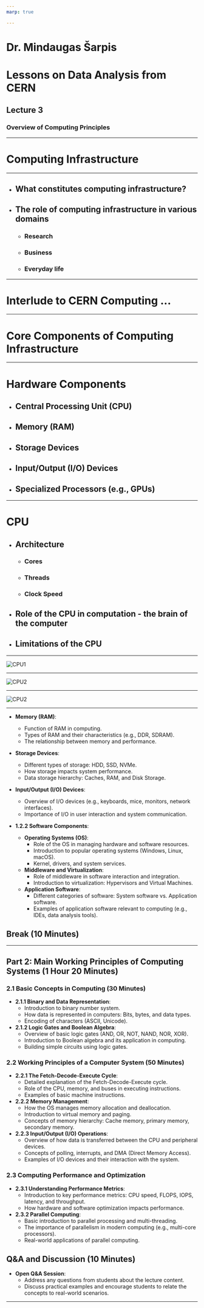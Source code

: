 ```yaml
---
marp: true

---
```


# Dr. Mindaugas Šarpis
# Lessons on Data Analysis from CERN


## Lecture 3

### Overview of Computing Principles

---

# Computing Infrastructure 

---

  - ## What constitutes computing infrastructure?
  - ## The role of computing infrastructure in various domains 
    - ### Research
    - ### Business
    - ### Everyday life

---

# Interlude to CERN Computing ... 

--- 
# Core Components of Computing Infrastructure

---

# Hardware Components
  - ## Central Processing Unit (CPU)
  - ## Memory (RAM)
  - ## Storage Devices
  - ## Input/Output (I/O) Devices
  - ## Specialized Processors (e.g., GPUs)
--- 

# CPU 

 - ## Architecture
    - ###  Cores
    - ###  Threads
    - ###  Clock Speed

  - ## Role of the CPU in computation - **the brain of the computer**
  - ## Limitations of the CPU
    
---

<!-- _backgroundColor: black -->
![CPU1](./resources/lecture_3/images/cpu1.avif)

--- 

<!-- _backgroundColor: black -->
![CPU2](./resources/lecture_3/images/cpu2.jpg)

--- 

<!-- _backgroundColor: black -->
![CPU2](./resources/lecture_3/images/cpu3.jpg)

--- 
  - **Memory (RAM)**:
    - Function of RAM in computing.
    - Types of RAM and their characteristics (e.g., DDR, SDRAM).
    - The relationship between memory and performance.
  - **Storage Devices**:
    - Different types of storage: HDD, SSD, NVMe.
    - How storage impacts system performance.
    - Data storage hierarchy: Caches, RAM, and Disk Storage.
  - **Input/Output (I/O) Devices**:
    - Overview of I/O devices (e.g., keyboards, mice, monitors, network interfaces).
    - Importance of I/O in user interaction and system communication.


- **1.2.2 Software Components**:
  - **Operating Systems (OS)**:
    - Role of the OS in managing hardware and software resources.
    - Introduction to popular operating systems (Windows, Linux, macOS).
    - Kernel, drivers, and system services.
  - **Middleware and Virtualization**:
    - Role of middleware in software interaction and integration.
    - Introduction to virtualization: Hypervisors and Virtual Machines.
  - **Application Software**:
    - Different categories of software: System software vs. Application software.
    - Examples of application software relevant to computing (e.g., IDEs, data analysis tools).

## Break (10 Minutes)

---

## Part 2: Main Working Principles of Computing Systems (1 Hour 20 Minutes)

### 2.1 Basic Concepts in Computing (30 Minutes)
- **2.1.1 Binary and Data Representation**:
  - Introduction to binary number system.
  - How data is represented in computers: Bits, bytes, and data types.
  - Encoding of characters (ASCII, Unicode).
- **2.1.2 Logic Gates and Boolean Algebra**:
  - Overview of basic logic gates (AND, OR, NOT, NAND, NOR, XOR).
  - Introduction to Boolean algebra and its application in computing.
  - Building simple circuits using logic gates.

### 2.2 Working Principles of a Computer System (50 Minutes)
- **2.2.1 The Fetch-Decode-Execute Cycle**:
  - Detailed explanation of the Fetch-Decode-Execute cycle.
  - Role of the CPU, memory, and buses in executing instructions.
  - Examples of basic machine instructions.
- **2.2.2 Memory Management**:
  - How the OS manages memory allocation and deallocation.
  - Introduction to virtual memory and paging.
  - Concepts of memory hierarchy: Cache memory, primary memory, secondary memory.
- **2.2.3 Input/Output (I/O) Operations**:
  - Overview of how data is transferred between the CPU and peripheral devices.
  - Concepts of polling, interrupts, and DMA (Direct Memory Access).
  - Examples of I/O devices and their interaction with the system.

### 2.3 Computing Performance and Optimization
- **2.3.1 Understanding Performance Metrics**:
  - Introduction to key performance metrics: CPU speed, FLOPS, IOPS, latency, and throughput.
  - How hardware and software optimization impacts performance.
- **2.3.2 Parallel Computing**:
  - Basic introduction to parallel processing and multi-threading.
  - The importance of parallelism in modern computing (e.g., multi-core processors).
  - Real-world applications of parallel computing.

## Q&A and Discussion (10 Minutes)
- **Open Q&A Session**:
  - Address any questions from students about the lecture content.
  - Discuss practical examples and encourage students to relate the concepts to real-world scenarios.

--- 